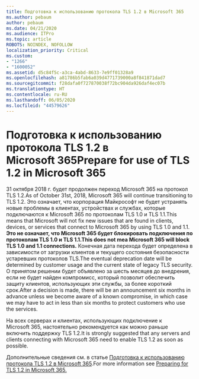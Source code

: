```yaml
---
title: Подготовка к использованию протокола TLS 1.2 в Microsoft 365
ms.author: pebaum
author: pebaum
ms.date: 04/21/2020
ms.audience: ITPro
ms.topic: article
ROBOTS: NOINDEX, NOFOLLOW
localization_priority: Critical
ms.custom:
- "1266"
- "1600052"
ms.assetid: d5c84f5c-a3ca-4abd-8633-7e9ff01328a9
ms.openlocfilehash: a81786b5fab6a039d4771739000a8f841871dad7
ms.sourcegitcommit: f28dafa0f727870038f72bc904da926daf4ec07b
ms.translationtype: HT
ms.contentlocale: ru-RU
ms.lasthandoff: 06/05/2020
ms.locfileid: "44579626"
---
```

# <a name="prepare-for-use-of-tls-12-in-microsoft-365"></a><span data-ttu-id="ef673-102">Подготовка к использованию протокола TLS 1.2 в Microsoft 365</span><span class="sxs-lookup"><span data-stu-id="ef673-102">Prepare for use of TLS 1.2 in Microsoft 365</span></span>

<span data-ttu-id="ef673-103">31 октября 2018 г. будет продолжен переход Microsoft 365 на протокол TLS 1.2.</span><span class="sxs-lookup"><span data-stu-id="ef673-103">As of October 31st, 2018, Microsoft 365 will continue transitioning to TLS 1.2.</span></span> <span data-ttu-id="ef673-104">Это означает, что корпорация Майкрософт не будет устранять новые проблемы в клиентах, устройствах и службах, которые подключаются к Microsoft 365 по протоколам TLS 1.0 и TLS 1.1.</span><span class="sxs-lookup"><span data-stu-id="ef673-104">This means that Microsoft will not fix new issues that are found in clients, devices, or services that connect to Microsoft 365 by using TLS 1.0 and 1.1.</span></span> <span data-ttu-id="ef673-105">**Это не означает, что Microsoft 365 будет блокировать подключения по протоколам TLS 1.0 и TLS 1.1.**</span><span class="sxs-lookup"><span data-stu-id="ef673-105">**This does not mea Microsoft 365 will block TLS 1.0 and 1.1 connections.**</span></span> <span data-ttu-id="ef673-106">Конечная дата перехода будет определена в зависимости от загрузки клиентов и текущего состояния безопасности устаревших протоколов TLS.</span><span class="sxs-lookup"><span data-stu-id="ef673-106">The eventual deprecation date will be determined by customer usage and the current state of legacy TLS security.</span></span> <span data-ttu-id="ef673-107">О принятом решении будет объявлено за шесть месяцев до внедрения, если не будет найден компромисс, который позволит обеспечить защиту клиентов, использующих эти службы, за более короткий срок.</span><span class="sxs-lookup"><span data-stu-id="ef673-107">After a decision is made, there will be an announcement six months in advance unless we become aware of a known compromise, in which case we may have to act in less than six months to protect customers who use the services.</span></span>
  
<span data-ttu-id="ef673-108">На всех серверах и клиентах, использующих подключение к Microsoft 365, настоятельно рекомендуется как можно раньше включить поддержку TLS 1.2.</span><span class="sxs-lookup"><span data-stu-id="ef673-108">It is strongly suggested that any servers and clients connecting with Microsoft 365 need to enable TLS 1.2 as soon as possible.</span></span>
  
<span data-ttu-id="ef673-109">Дополнительные сведения см. в статье [Подготовка к использованию протокола TLS 1.2 в Microsoft 365](https://support.microsoft.com/help/4057306/preparing-for-tls-1-2-in-office-365).</span><span class="sxs-lookup"><span data-stu-id="ef673-109">For more information see [Preparing for TLS 1.2 in Microsoft 365.](https://support.microsoft.com/help/4057306/preparing-for-tls-1-2-in-office-365)</span></span>
  
